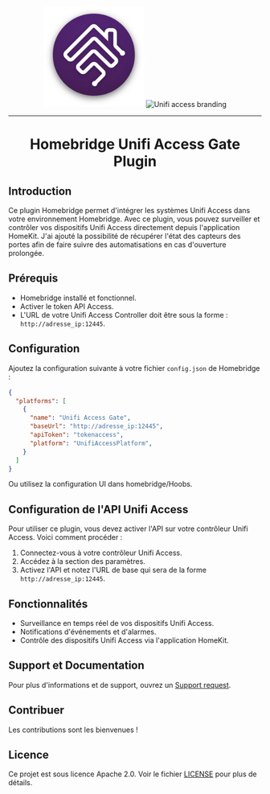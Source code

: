 
<p align="center">
  <img src="https://raw.githubusercontent.com/homebridge/branding/master/logos/homebridge-color-round-stylized.png" alt="Homebridge" width="200"/>
  <img src="https://techspecs.ui.com/static/brand/UniFi/access.svg" alt="Unifi access branding" width="200"/>
</p>

---

<h1 align="center">Homebridge Unifi Access Gate Plugin</h1>

## Introduction

Ce plugin Homebridge permet d'intégrer les systèmes Unifi Access dans votre environnement Homebridge. Avec ce plugin, vous pouvez surveiller et contrôler vos dispositifs Unifi Access directement depuis l'application HomeKit. 
J'ai ajouté la possibilité de récupérer l'état des capteurs des portes afin de faire suivre des automatisations en cas d'ouverture prolongée. 

## Prérequis

- Homebridge installé et fonctionnel.
- Activer le token API Access.
- L'URL de votre Unifi Access Controller doit être sous la forme : `http://adresse_ip:12445`.

## Configuration

Ajoutez la configuration suivante à votre fichier `config.json` de Homebridge :


```json
{
  "platforms": [
    {
      "name": "Unifi Access Gate",
      "baseUrl": "http://adresse_ip:12445",
      "apiToken": "tokenaccess",
      "platform": "UnifiAccessPlatform",
    }
  ]
}
```

Ou utilisez la configuration UI dans homebridge/Hoobs.

## Configuration de l'API Unifi Access

Pour utiliser ce plugin, vous devez activer l'API sur votre contrôleur Unifi Access. Voici comment procéder :

1. Connectez-vous à votre contrôleur Unifi Access.
2. Accédez à la section des paramètres.
3. Activez l'API et notez l'URL de base qui sera de la forme `http://adresse_ip:12445`.


## Fonctionnalités

- Surveillance en temps réel de vos dispositifs Unifi Access.
- Notifications d'événements et d'alarmes.
- Contrôle des dispositifs Unifi Access via l'application HomeKit.

## Support et Documentation

Pour plus d'informations et de support, ouvrez un [Support request](https://github.com/CdriFry/homebridge-access-gate/issues/new/choose).

## Contribuer

Les contributions sont les bienvenues !

## Licence

Ce projet est sous licence Apache 2.0. Voir le fichier [LICENSE](LICENSE) pour plus de détails.
